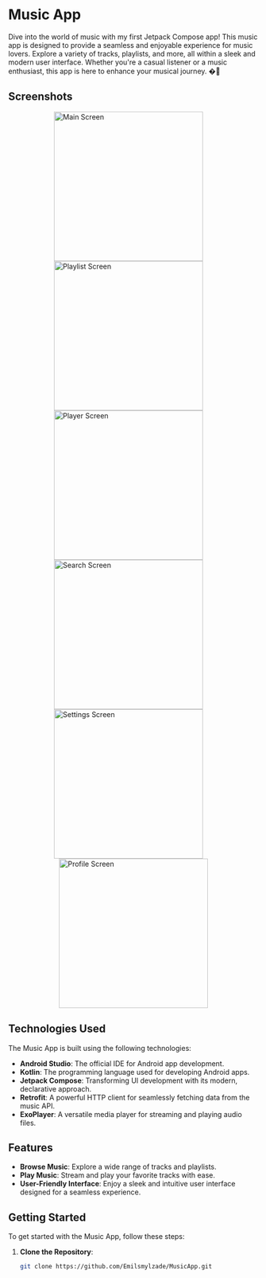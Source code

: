 # Music App

Dive into the world of music with my first Jetpack Compose app! This music app is designed to provide a seamless and enjoyable experience for music lovers. Explore a variety of tracks, playlists, and more, all within a sleek and modern user interface. Whether you're a casual listener or a music enthusiast, this app is here to enhance your musical journey. �🚀

## Screenshots

<div style="display:flex; flex-wrap:wrap; justify-content:center;">
  <img src="Screenshot_1.png" alt="Main Screen" width="300" style="margin-right: 20px;">
  <img src="s2.png" alt="Playlist Screen" width="300" style="margin-right: 20px;">
  <img src="Screenshot_3.png" alt="Player Screen" width="300" style="margin-right: 20px;">
  <img src="Screenshot_4.png" alt="Search Screen" width="300" style="margin-right: 20px;">
  <img src="Screenshot_6.png" alt="Settings Screen" width="300" style="margin-right: 20px;">
  <img src="Screenshot_7.png" alt="Profile Screen" width="300">
</div>


## Technologies Used

The Music App is built using the following technologies:

- **Android Studio**: The official IDE for Android app development.
- **Kotlin**: The programming language used for developing Android apps.
- **Jetpack Compose**: Transforming UI development with its modern, declarative approach.
- **Retrofit**: A powerful HTTP client for seamlessly fetching data from the music API.
- **ExoPlayer**: A versatile media player for streaming and playing audio files.

## Features

- **Browse Music**: Explore a wide range of tracks and playlists.
- **Play Music**: Stream and play your favorite tracks with ease.
- **User-Friendly Interface**: Enjoy a sleek and intuitive user interface designed for a seamless experience.

## Getting Started

To get started with the Music App, follow these steps:

1. **Clone the Repository**:
   ```bash
   git clone https://github.com/Emilsmylzade/MusicApp.git
